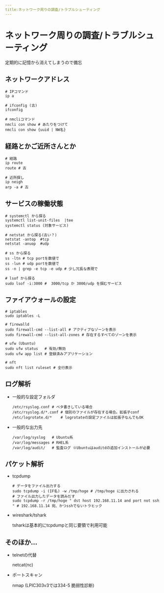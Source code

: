 ```yaml
---
title:ネットワーク周りの調査/トラブルシューティング
---
```

# ネットワーク周りの調査/トラブルシューティング

定期的に記憶から消えてしまうので備忘

## ネットワークアドレス

```
# IPコマンド
ip a

# ifconfig (古)
ifconfig

# nmcliコマンド
nmcli con show # あたりをつけて
nmcli con show {uuid | NW名}
```

## 経路とかご近所さんとか

```
# 経路
ip route
route # 古

# 近所探し
ip neigh
arp -a # 古
```

## サービスの稼働状態

```
# systemctl から探る
systemctl list-unit-files  |tee
systemctl status (対象サービス)

# netstat から探る(古い？)
netstat -antop  #tcp
netstat -anuop  #udp

# ss から探る
ss -ltn # tcp portを数値で
ss -lun # udp portを数値で
ss -n | grep -e tcp -e udp # 少し冗長な表現で

# lsof から探る
sudo lsof -i:3000 #  3000/tcp か 3000/udp を掴むサービス
```

## ファイアウォールの設定

```
# iptables
sudo iptables -L

# firewalld
sudo firewall-cmd --list-all # アクティブなゾーンを表示
sudo firewall-cmd --list-all-zones # 存在するすべてのゾーンを表示

# ufw (Ubuntu)
sudo ufw status   # 有効/無効
sudo ufw app list # 登録済みアプリケーション

# nft
sudo nft list ruleset # 全行表示

```

## ログ解析

- 一般的な設定フォルダ
  ```
  /etc/rsyslog.conf # ベタ書きしている場合
  /etc/rsyslog.d/*.conf # 個別のファイルが存在する場合。拡張子conf
  /etc/logrotate.d/*    # logrotateの設定ファイルは拡張子なんでもOK
  ```
- 一般的な出力先
  ```
  /var/log/syslog   # Ubuntu系
  /var/log/messages # RHEL系
  /var/log/audit/   # 監査ログ ※Ubuntuはauditdの追加インストールが必要
  ```

## パケット解析

- tcpdump
  ```
  # データをファイル出力する
  sudo tcpdump -i (IF名) -w /tmp/hoge # /tmp/hoge に出力される
  # ファイル出力したデータを読みだす
  sudo tcpdump -r /tmp/hoge " dst host 192.168.11.14 and port not ssh " # 192.168.11.14 宛、かつsshでないトラヒック
  ```

- wireshark/tshark

  tsharkは基本的にtcpdumpと同じ要領で利用可能
    
## そのほか...

- telnetの代替

  netcat(nc)
- ポートスキャン
  
    nmap (LPIC303v3では334-5 脆弱性診断)